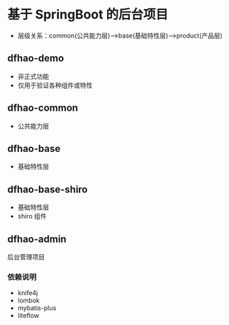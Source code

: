 # 基于 SpringBoot 的后台项目

* 层级关系：common(公共能力层)-->base(基础特性层)-->product(产品层)

## dfhao-demo

* 非正式功能
* 仅用于验证各种组件或特性

## dfhao-common

* 公共能力层

## dfhao-base

* 基础特性层

## dfhao-base-shiro

* 基础特性层
* shiro 组件

## dfhao-admin

后台管理项目

### 依赖说明

* knife4j
* lombok
* mybatis-plus
* liteflow
